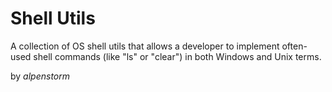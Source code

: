 # Shell Utils
A collection of OS shell utils that allows a developer to implement often-used shell commands (like "ls" or "clear") in both Windows and Unix terms.

by *alpenstorm*